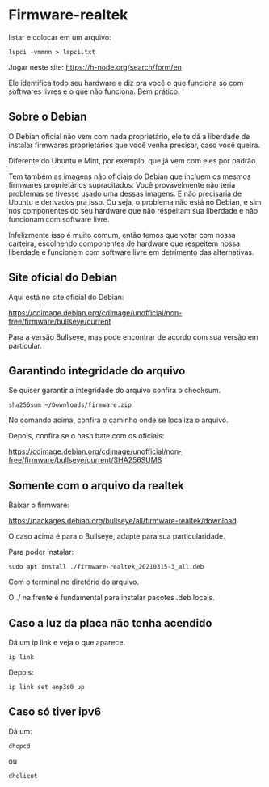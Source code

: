 # Firmware-realtek

listar e colocar em um arquivo:

```
lspci -vmmnn > lspci.txt
```

Jogar neste site: https://h-node.org/search/form/en

Ele identifica todo seu hardware e diz pra você o que funciona só com softwares livres e o que não funciona. Bem prático.

## Sobre o Debian

O Debian oficial não vem com nada proprietário, ele te dá a liberdade de instalar firmwares proprietários que você venha precisar, caso você queira.

Diferente do Ubuntu e Mint, por exemplo, que já vem com eles por padrão.

Tem também as imagens não oficiais do Debian que incluem os mesmos firmwares proprietários supracitados. Você provavelmente não teria problemas se tivesse usado uma dessas imagens. E não precisaria de Ubuntu e derivados pra isso. Ou seja, o problema não está no Debian, e sim nos componentes do seu hardware que não respeitam sua liberdade e não funcionam com software livre.

Infelizmente isso é muito comum, então temos que votar com nossa carteira, escolhendo componentes de hardware que respeitem nossa liberdade e funcionem com software livre em detrimento das alternativas.

## Site oficial do Debian

Aqui está no site oficial do Debian:

https://cdimage.debian.org/cdimage/unofficial/non-free/firmware/bullseye/current

Para a versão Bullseye, mas pode encontrar de acordo com sua versão em particular.

## Garantindo integridade do arquivo

Se quiser garantir a integridade do arquivo confira o checksum.

```
sha256sum ~/Downloads/firmware.zip
```

No comando acima, confira o caminho onde se localiza o arquivo.

Depois, confira se o hash bate com os oficiais:

https://cdimage.debian.org/cdimage/unofficial/non-free/firmware/bullseye/current/SHA256SUMS

## Somente com o arquivo da realtek

Baixar o firmware:

https://packages.debian.org/bullseye/all/firmware-realtek/download

O caso acima é para o Bullseye, adapte para sua particularidade.

Para poder instalar:

```
sudo apt install ./firmware-realtek_20210315-3_all.deb
```

Com o terminal no diretório do arquivo.

O ./ na frente é fundamental para instalar pacotes .deb locais.

## Caso a luz da placa não tenha acendido

Dá um ip link e veja o que aparece.

```
ip link
```

Depois:

```
ip link set enp3s0 up
```

## Caso só tiver ipv6

Dá um:

```
dhcpcd
```

ou

```
dhclient
```
